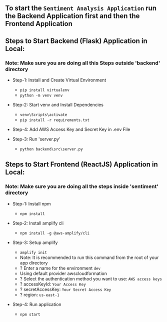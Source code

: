 ## To start the `Sentiment Analysis Application` run the Backend Application first and then the Frontend Application

## Steps to Start Backend (Flask) Application in Local:

### Note: Make sure you are doing all this Steps outside 'backend' directory

- Step-1: Install and Create Virtual Environment 
    - `pip install virtualenv`
    - `python -m venv venv`

- Step-2: Start venv and Install Dependencies
    - `venv\Scripts\activate`
    - `pip install -r requirements.txt`

- Step-4: Add AWS Access Key and Secret Key in .env File

- Step-3: Run 'server.py'
    - `python backend\src\server.py`

## Steps to Start Frontend (ReactJS) Application in Local:

### Note: Make sure you are doing all the steps **inside** 'sentiment' directory

- Step-1: Install npm 
    - `npm install`

- Step-2: Install amplify cli
    - `npm install -g @aws-amplify/cli`

- Step-3: Setup amplify
    - `amplify init`
    - Note: It is recommended to run this command from the root of your app directory
    - ? Enter a name for the environment `dev`
    - Using default provider  awscloudformation
    - ? Select the authentication method you want to use: `AWS access keys`
    - ? accessKeyId:  `Your Access Key`
    - ? secretAccessKey:  `Your Secret Access Key`
    - ? region:  `us-east-1`


- Step-4: Run application
    - `npm start`
